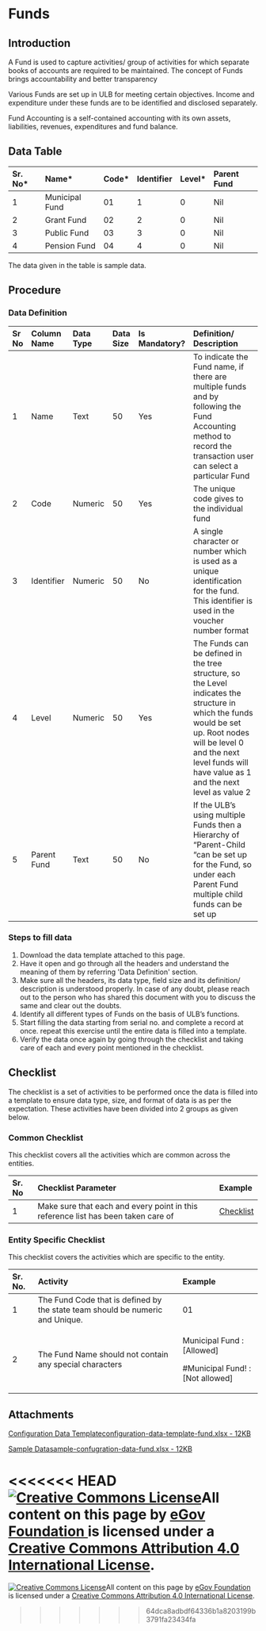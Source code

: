 # Funds

## Introduction <a id="introduction"></a>

A Fund is used to capture activities/ group of activities for which separate books of accounts are required to be maintained. The concept of Funds brings accountability and better transparency

Various Funds are set up in ULB for meeting certain objectives. Income and expenditure under these funds are to be identified and disclosed separately.

Fund Accounting is a self-contained accounting with its own assets, liabilities, revenues, expenditures and fund balance.

## Data Table <a id="data-table"></a>

| Sr. No\* | Name\* | Code\* | Identifier | Level\* | Parent Fund |
| :--- | :--- | :--- | :--- | :--- | :--- |
| 1 | Municipal Fund | 01 | 1 | 0 | Nil |
| 2 | Grant Fund | 02 | 2 | 0 | Nil |
| 3 | Public Fund | 03 | 3 | 0 | Nil |
| 4 | Pension Fund | 04 | 4 | 0 | Nil |

The data given in the table is sample data.

## Procedure <a id="procedure"></a>

### Data Definition <a id="data-definition"></a>

| Sr No | Column Name | Data Type | Data Size | Is Mandatory? | Definition/ Description |
| :--- | :--- | :--- | :--- | :--- | :--- |
| 1 | Name | Text | 50 | Yes | To indicate the Fund name, if there are multiple funds and by following the Fund Accounting method to record the transaction user can select a particular Fund |
| 2 | Code | Numeric | 50 | Yes | The unique code gives to the individual fund |
| 3 | Identifier | Numeric | 50 | No | A single character or number which is used as a unique identification for the fund. This identifier is used in the voucher number format |
| 4 | Level | Numeric | 50 | Yes | The Funds can be defined in the tree structure, so the Level indicates the structure in which the funds would be set up. Root nodes will be level 0 and the next level funds will have value as 1 and the next level as value 2 |
| 5 | Parent Fund | Text | 50 | No | If the ULB’s using multiple Funds then a Hierarchy of “Parent-Child “can be set up for the Fund, so under each Parent Fund multiple child funds can be set up |

### Steps to fill data <a id="steps-to-fill-data"></a>

1. Download the data template attached to this page.
2. Have it open and go through all the headers and understand the meaning of them by referring 'Data Definition' section.
3. Make sure all the headers, its data type, field size and its definition/ description is understood properly. In case of any doubt, please reach out to the person who has shared this document with you to discuss the same and clear out the doubts.
4. Identify all different types of Funds on the basis of ULB’s functions.
5. Start filling the data starting from serial no. and complete a record at once. repeat this exercise until the entire data is filled into a template.
6. Verify the data once again by going through the checklist and taking care of each and every point mentioned in the checklist.

## Checklist <a id="checklist"></a>

The checklist is a set of activities to be performed once the data is filled into a template to ensure data type, size, and format of data is as per the expectation. These activities have been divided into 2 groups as given below.

### Common Checklist <a id="common-checklist"></a>

This checklist covers all the activities which are common across the entities.

| Sr. No | Checklist Parameter | Example |
| :--- | :--- | :--- |
| 1 | Make sure that each and every point in this reference list has been taken care of | ​[Checklist](https://docs.digit.org/configure-digit/configuring-master-data-templates/module-setup/common-config/checklist)​ |

### Entity Specific Checklist <a id="entity-specific-checklist"></a>

This checklist covers the activities which are specific to the entity.

<table>
  <thead>
    <tr>
      <th style="text-align:left">Sr. No.</th>
      <th style="text-align:left">Activity</th>
      <th style="text-align:left">Example</th>
    </tr>
  </thead>
  <tbody>
    <tr>
      <td style="text-align:left">1</td>
      <td style="text-align:left">The Fund Code that is defined by the state team should be numeric and
        Unique.</td>
      <td style="text-align:left">01</td>
    </tr>
    <tr>
      <td style="text-align:left">2</td>
      <td style="text-align:left">The Fund Name should not contain any special characters</td>
      <td style="text-align:left">
        <p>Municipal Fund : [Allowed]</p>
        <p>#Municipal Fund! : [Not allowed]</p>
      </td>
    </tr>
  </tbody>
</table>

## Attachments <a id="attachments"></a>

[Configuration Data Templateconfiguration-data-template-fund.xlsx - 12KB](https://firebasestorage.googleapis.com/v0/b/gitbook-28427.appspot.com/o/assets%2F-MERG_iQW5oN4ukgXP8K%2Fsync%2Ff9dc86ca5ba0981b1306fb82a369fa2b36e3ab36.xlsx?generation=1602050611474699&alt=media)

[Sample Datasample-confugration-data-fund.xlsx - 12KB](https://firebasestorage.googleapis.com/v0/b/gitbook-28427.appspot.com/o/assets%2F-MERG_iQW5oN4ukgXP8K%2Fsync%2F1ca40a1602d7e0a128c9334b527330ff0869e54c.xlsx?generation=1602050611469891&alt=media)

<<<<<<< HEAD
[![Creative Commons License](https://i.creativecommons.org/l/by/4.0/80x15.png)](http://creativecommons.org/licenses/by/4.0/)All content on this page by [eGov Foundation ](https://egov.org.in/)is licensed under a [Creative Commons Attribution 4.0 International License](http://creativecommons.org/licenses/by/4.0/).
=======


 [![Creative Commons License](https://i.creativecommons.org/l/by/4.0/80x15.png)](http://creativecommons.org/licenses/by/4.0/)All content on this page by [eGov Foundation ](https://egov.org.in/)is licensed under a [Creative Commons Attribution 4.0 International License](http://creativecommons.org/licenses/by/4.0/).
>>>>>>> 64dca8adbdf64336b1a8203199b3791fa23434fa

